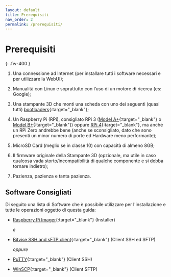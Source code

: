 ```yaml
---
layout: default
title: Prerequisiti
nav_order: 2
permalink: /prerequisiti/
---
```


# Prerequisiti
{: .fw-400 }

1. Una connessione ad Internet (per installare tutti i software necessari e per utilizzare la WebUI);

1. Manualità con Linux e soprattutto con l’uso di un motore di ricerca (es: Google);

1. Una stampante 3D che monti una scheda con uno dei seguenti (quasi tutti) [bootloaders](https://github.com/KevinOConnor/klipper/blob/master/docs/Bootloaders.md){:target="_blank"};

1. Un Raspberry Pi (RPi), consigliato RPi 3 ([Model A+](https://www.raspberrypi.org/products/raspberry-pi-3-model-a-plus/){:target="_blank"} o [Model B+](https://www.raspberrypi.org/products/raspberry-pi-3-model-b-plus/){:target="_blank"}) oppure [RPi 4](https://www.raspberrypi.org/products/raspberry-pi-4-model-b/){:target="_blank"}, ma anche un RPi Zero andrebbe bene (anche se sconsigliato, dato che sono presenti un minor numero di porte ed Hardware meno performante);

1. MicroSD Card (meglio se in classe 10) con capacità di almeno 8GB;

1. Il firmware originale della Stampante 3D (opzionale, ma utile in caso qualcosa vada storto/incompatibilità di qualche componente e si debba tornare indietro);

1. Pazienza, pazienza e tanta pazienza.

## Software Consigliati

Di seguito una lista di Software che è possibile utilizzare per l'installazione e tutte le operazioni oggetto di questa guida:
  * [Raspberry Pi Imager](https://www.raspberrypi.org/software/){:target="_blank"} (Installer)

     _e_

  * [Bitvise SSH and sFTP client](https://www.bitvise.com/ssh-client-download){:target="_blank"} (Client SSH ed SFTP)

     _oppure_

  * [PuTTY](https://www.chiark.greenend.org.uk/~sgtatham/putty/latest.html){:target="_blank"} (Client SSH)
  * [WinSCP](https://winscp.net/eng/download.php){:target="_blank"} (Client SFTP)
